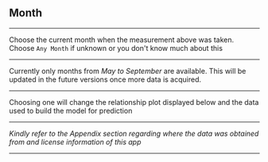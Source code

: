 ## **Month**
***
Choose the current month when the measurement above was taken.  
Choose `Any Month` if unknown or you don't know much about this
***
Currently only months from *May to September* are available. This will be updated in the future versions once more data is acquired.
***
Choosing one will change the relationship plot displayed below and the data used to build the model for prediction
***
*Kindly refer to the Appendix section regarding where the data was obtained from and license information of this app*
***
